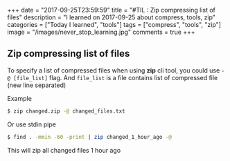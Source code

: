 +++
date = "2017-09-25T23:59:59"
title = "#TIL : Zip compressing list of files"
description = "I learned on 2017-09-25 about compress, tools, zip"
categories = ["Today I learned", "tools"]
tags = ["compress", "tools", "zip"]
image = "/images/never_stop_learning.jpg"
comments = true
+++



## Zip compressing list of files

To specify a list of compressed files when using **zip** cli tool, you could use `-@ [file_list]` flag. And `file_list` is a file contains list of compressed file (new line separated)

Example

```bash
$ zip changed.zip -@ changed_files.txt
```

Or use stdin pipe

```bash
$ find . -mmin -60 -print | zip changed_1_hour_ago -@
```

This will zip all changed files 1 hour ago
